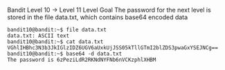 Bandit Level 10 → Level 11
Level Goal
The password for the next level is stored in the file data.txt, which contains base64 encoded data

    bandit10@bandit:~$ file data.txt 
    data.txt: ASCII text
    bandit10@bandit:~$ cat data.txt 
    VGhlIHBhc3N3b3JkIGlzIDZ6UGV6aUxkUjJSS05kTllGTmI2blZDS3pwaGxYSEJNCg==
    bandit10@bandit:~$ base64 -d data.txt 
    The password is 6zPeziLdR2RKNdNYFNb6nVCKzphlXHBM
